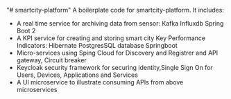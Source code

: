 "# smartcity-platform" 
A boilerplate code  for smartcity-platform. 
It includes:
 - A real time service for archiving data from sensor:
   Kafka
   Influxdb
   Spring Boot 2
 - A KPI service for creating and storing smart city Key Performance Indicators:
   Hibernate
   PostgresSQL database
   Springboot
 - Micro-services using Sping Cloud for Discovery and Registrer and API gateway, Circuit breaker
 - Keycloak security framework for securing identity,Single Sign On for Users, Devices, Applications and Services  
 - A UI microservice to illustrate consuming APIs from above microservices   
